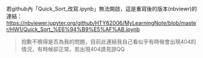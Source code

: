若github內「Quick_Sort_改寫.ipynb」無法開啟，這是重寫後的版本(nbviewr)的連結：https://nbviewer.jupyter.org/github/HTY62006/MyLearningNote/blob/master/HW1/Quick_Sort_%E6%94%B9%E5%AF%AB.ipynb
> 抱歉不曉得是否為我的問題，目前此連結我自己看似乎有時候會出現404的情況，有時候卻正常。若出現404請見諒QQ

